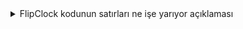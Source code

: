 <details>
<summary>FlipClock kodunun satırları ne işe yarıyor açıklaması</summary>
  
### 1. Plugin Başlangıcı

```jsx
(function($) {
    var pluginName = 'flipclock';
```

- **Anlamı:** Bu satırda, anonim bir fonksiyon tanımlanıyor. `$` parametresi jQuery'yi ifade eder. `pluginName` değişkeni `flipclock` ismini tutuyor, yani bu eklentinin adı.

### 2. `methods` Nesnesi

```jsx
var methods = {
```

- **Anlamı:** `methods` nesnesi, flip clock işlevlerini barındıran bir nesne tanımlar. İçinde kullanılacak tüm fonksiyonlar burada toplanır.

### `pad` Fonksiyonu

```jsx
pad: function(n) { return (n < 10) ? '0' + n : n; },
```

- **Anlamı:** Bu fonksiyon, bir sayıyı iki haneli hale getirmek için kullanılır. Örneğin, 5'i '05' olarak döndürür. Zaman göstergelerinde, örneğin dakikada 1 haneli bir sayı olduğu zaman (5) '05' olarak gösterilmesini sağlar.

### `time` Fonksiyonu

```jsx
time: function(date) {
            if (date) {
                var e = new Date(date);
                var b = new Date();
                var d = new Date(e.getTime() - b.getTime());
            } else var d = new Date
```

- **Anlamı:** Bu fonksiyon şu anki zamanı döndürür. Eğer bir `date` parametresi verilirse, bu tarihle şu an arasındaki farkı hesaplar. `e` verilen tarihi temsil eder, `b` ise şu anki zamanı temsil eder. `d` değişkeni ise bu iki tarih arasındaki farkı tutar.

```jsx
var t = methods.pad(date ? d.getFullYear() - 70 : d.getFullYear())
                    + '' + methods.pad(date ? d.getMonth() : d.getMonth() + 1)
                    + '' + methods.pad(date ? d.getDate() - 1 : d.getDate())
                    + '' + methods.pad(d.getHours())
                    + '' + methods.pad(d.getMinutes())
                    + '' + methods.pad(d.getSeconds());
```

- **Anlamı:** Burada tarih, ay, gün, saat, dakika ve saniye değerleri birleştirilip `t` değişkenine atanıyor. `methods.pad()` ile her bir değerin iki haneli olmasına dikkat ediliyor (örneğin 9'u '09' yapıyor).

```jsx
return {
				'Y': {'d2': t.charAt(2), 'd1': t.charAt(3)},
				'M': {'d2': t.charAt(4), 'd1': t.charAt(5)},
				'D': {'d2': t.charAt(6), 'd1': t.charAt(7)},
				'h': {'d2': t.charAt(8), 'd1': t.charAt(9)},
				'm': {'d2': t.charAt(10), 'd1': t.charAt(11)},
				's': {'d2': t.charAt(12), 'd1': t.charAt(13)}
};
```

- **Anlamı:** Bu satırda, `t`'den alınan her iki basamağı birer objeye ayırıyoruz. Örneğin, yılın ikinci ve birinci basamağı `Y`'de, ayın ikinci ve birinci basamağı `M`'de olacak şekilde ayarlanır.

### `play` Fonksiyonu

```jsx
play: function(c) {
            $('body').removeClass('play');
            var a = $('ul' + c + ' section.active');
            if (a.html() == undefined) {
                a = $('ul' + c + ' section').eq(0);
                a.addClass('ready').removeClass('active').next('section').addClass('active').closest('body').addClass('play');
            } else if (a.is(':last-child')) {
                $('ul' + c + ' section').removeClass('ready');
                a.addClass('ready').removeClass('active');
                a = $('ul' + c + ' section').eq(0);
                a.addClass('active').closest('body').addClass('play');
            } else {
                $('ul' + c + ' section').removeClass('ready');
                a.addClass('ready').removeClass('active').next('section').addClass('active').closest('body').addClass('play');
            }
        },
```

- **Anlamı:** Bu fonksiyon, flip animasyonlarını başlatır. Aktif olan sayfa (yani o anki zamanın gösterildiği bölüm) değiştirilir ve bir sonraki bölüme geçilir. `ready` sınıfı ve `active` sınıfı ile bu geçişler yapılır.

### `ul` ve `li` Fonksiyonları

```jsx
ul: function(c, d2, d1) {
            return '<ul class="flip ' + c + '">' + this.li('d2', d2) + this.li('d1', d1) + '</ul>';
        },
        li: function(c, n) {
            return '<li class="' + c + '"><section class="ready"><div class="up">'
                    + '<div class="shadow"></div>'
                    + '<div class="inn"></div></div>' // ve diğer HTML yapısı
```

- **Anlamı:** Bu fonksiyonlar, her bir sayı (saat, dakika, vb.) için HTML elemanlarını oluşturur. `ul` fonksiyonu, `li` elemanlarını içeren bir `ul` öğesi döndürür. Bu öğe, saat, dakika veya diğer zaman birimlerini göstermek için kullanılır.

### 3. `Plugin` Constructor (Eklenti Başlatıcısı)

```jsx
function Plugin(element, options) {
        this.element = element;
        this.options = options;
        this._name = pluginName;
        this.init();
```

- **Anlamı:** Bu fonksiyon, flip clock eklentisini başlatır. Eklenti, `element` parametresini ve `options` (ayarlar) parametresini alır.

### 4. `init` Fonksiyonu

```jsx
init: function() {
            var t, full = false;
            if (!this.options || this.options == 'clock') {
                t = methods.time();
            } else if (this.options == 'date') {
                t = methods.time();
                full = true;
            } else {
                t = methods.time(this.options);
                full = true;
            }
```

- **Anlamı:** Bu fonksiyon, flip clock'u başlatmak için kullanılır. Eğer herhangi bir seçenek verilmemişse, şu anki zamanı gösterir. Eğer 'date' verilirse, tarihi tam formatta gösterir. Diğer seçenekler de bir tarih belirtebilir.

### 5. HTML Yapısı ve Güncellemeler

```jsx
$(this.element).addClass('flipclock')
                    .html((full ? methods.ul('year', t.Y.d2, t.Y.d1)
                    + methods.ul('month', t.M.d2, t.M.d1)
                    + methods.ul('day', t.D.d2, t.D.d1) : '')
                    + methods.ul('hour', t.h.d2, t.h.d1)
                    + methods.ul('minute', t.m.d2, t.m.d1)
                    + methods.ul('second', t.s.d2, t.s.d1));
```

- **Anlamı:** Burada, saat, dakika, saniye (ve varsa yıl, ay, gün) için HTML yapıları oluşturulup sayfaya eklenir.

### 6. `refresh` Fonksiyonu

```jsx
refresh: function() {
            var el = $(this.element);
            var t = this.options && this.options != 'clock' && this.options != 'date' ? methods.time(this.options) : methods.time();

            el.find(".second .d1 .ready .inn").html(t.s.d1);
            methods.play('.second .d1');
            if ((t.s.d1 === '0')) {
                el.find(".second .d2 .ready .inn").html(t.s.d2);
                methods.play('.second .d2');
```

- **Anlamı:** Zaman her saniye yenilendiğinde bu fonksiyon tetiklenir. Güncel saat, dakika, saniye verisi alınır ve ilgili HTML elemanlarına yerleştirilir.

### 7. jQuery Plugin Başlatma

```jsx
$.fn[pluginName] = function(options) {
        return this.each(function() {
            if (!$(this).data('plugin_' + pluginName)) {
                $(this).data('plugin_' + pluginName, new Plugin(this, options));
            }
        });
    };
```

- **Anlamı:** Bu satır, jQuery eklentisini başlatır. Belirli bir HTML öğesine `flipclock` eklentisini uygular. Eğer daha önce bu öğede bu eklenti çalıştırılmamışsa, başlatılır.

### 8. FlipClock'u Çalıştırma

```jsx
$('#container').flipclock('');
```

- **Anlamı:** Bu satırda, `#container` id'li HTML öğesinde flip clock başlatılır.

</details>

